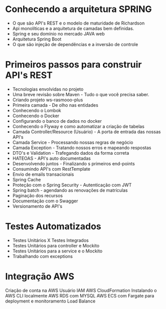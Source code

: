# Conhecendo a arquitetura SPRING
* O que são API's REST e o modelo de maturidade de Richardson
* Api monolíticas e a arquitetura de camadas bem definidas.
* Spring e seu domínio no mercado JAVA web
* Arquitetura Spring Boot
* O que são injeção de dependências e a inversão de controle

# Primeiros passos para construir API's REST
* Tecnologias envolvidas no projeto
* Uma breve revisão sobre Maven - Tudo o que você precisa saber.
* Criando projeto ws-rasmooo-plus
* Primeira camada - De olho nas entidades
* Conhecendo o Lombok
* Conhecendo o Docker
* Configurando o banco de dados no docker
* Conhecendo o Flyway e como automatizar a criação de tabelas
* Camada Controller/Resource (Usuário) - A porta de entrada das nossas API's
* Camada Service - Processando nossas regras de negócio
* Camada Exception - Tratando nossos erros e mapeando respostas
* DTO's e Validation - Trafegando dados da forma correta
* HATEOAS - API's auto documentadas
* Desenvolvendo juntos - Finalizando s primeiros end-points
* Consumindo API's com RestTemplate
* Envio de emails transacionais
* Spring Cache
* Proteção com o Spring Security - Autenticação com JWT
* Spring batch - agendando as renovações de matrículas
* Paginação dos recursos
* Documentação com o Swagger
* Versionamento de API's

# Testes Automatizados
- Testes Unitários X Testes Integrados
- Testes Unitários para controller e Mockito
- Testes Unitários para a service e o Mockito
- Trabalhando com exceptions

# Integração AWS

Criação de conta na AWS
Usuário IAM
AWS CloudFormation
Instalando o AWS CLI localmente
AWS RDS com MYSQL
AWS ECS com Fargate para deployment e monitoramento
Load Balance 